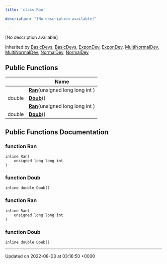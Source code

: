 ```yaml
---
title: 'class Ran'

description: "[No description available]"

---
```









[No description available]

Inherited by [BasicDevs](/documentation/code/darkbit_development/classes/classbasicdevs/), [BasicDevs](/documentation/code/darkbit_development/classes/classbasicdevs/), [ExponDev](/documentation/code/darkbit_development/classes/classexpondev/), [ExponDev](/documentation/code/darkbit_development/classes/classexpondev/), [MultiNormalDev](/documentation/code/darkbit_development/classes/classmultinormaldev/), [MultiNormalDev](/documentation/code/darkbit_development/classes/classmultinormaldev/), [NormalDev](/documentation/code/darkbit_development/classes/classnormaldev/), [NormalDev](/documentation/code/darkbit_development/classes/classnormaldev/)

## Public Functions

|                | Name           |
| -------------- | -------------- |
| | **[Ran](/documentation/code/darkbit_development/classes/classran/#function-ran)**(unsigned long long int ) |
| double | **[Doub](/documentation/code/darkbit_development/classes/classran/#function-doub)**() |
| | **[Ran](/documentation/code/darkbit_development/classes/classran/#function-ran)**(unsigned long long int ) |
| double | **[Doub](/documentation/code/darkbit_development/classes/classran/#function-doub)**() |

## Public Functions Documentation

### function Ran

```
inline Ran(
    unsigned long long int 
)
```


### function Doub

```
inline double Doub()
```


### function Ran

```
inline Ran(
    unsigned long long int 
)
```


### function Doub

```
inline double Doub()
```


-------------------------------

Updated on 2022-08-03 at 03:16:50 +0000